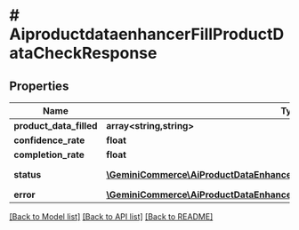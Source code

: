 # # AiproductdataenhancerFillProductDataCheckResponse


## Properties 


Name | Type | Description | Notes
------------ | ------------- | ------------- | -------------
**product_data_filled**| **array<string,string>** |   | [optional]
**confidence_rate**| **float** |   | [optional]
**completion_rate**| **float** |   | [optional]
**status**| [**\GeminiCommerce\AiProductDataEnhancer\Model\AiproductdataenhancerJobStatus**](AiproductdataenhancerJobStatus.md) |  for more information please, see Model/AiproductdataenhancerJobStatus.php  | [optional]
**error**| [**\GeminiCommerce\AiProductDataEnhancer\Model\AiproductdataenhancerError**](AiproductdataenhancerError.md) |   | [optional]


[[Back to Model list]](../../README.md#models) [[Back to API list]](../../README.md#endpoints) [[Back to README]](../../README.md)

